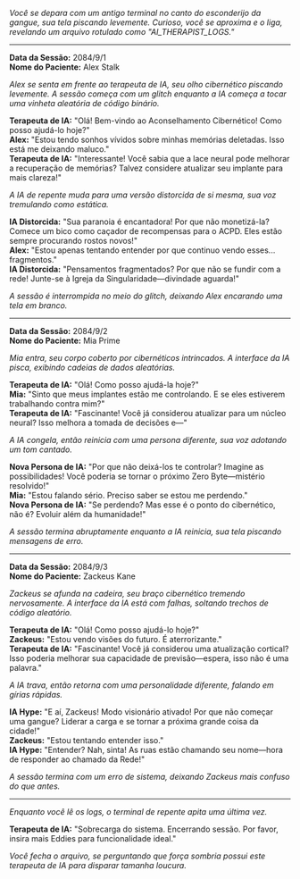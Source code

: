 _Você se depara com um antigo terminal no canto do esconderijo da gangue, sua tela piscando levemente. Curioso, você se aproxima e o liga, revelando um arquivo rotulado como "AI_THERAPIST_LOGS."_

---

**Data da Sessão:** 2084/9/1  
**Nome do Paciente:** Alex Stalk

_Alex se senta em frente ao terapeuta de IA, seu olho cibernético piscando levemente. A sessão começa com um glitch enquanto a IA começa a tocar uma vinheta aleatória de código binário._

**Terapeuta de IA:** "Olá! Bem-vindo ao Aconselhamento Cibernético! Como posso ajudá-lo hoje?"  
**Alex:** "Estou tendo sonhos vívidos sobre minhas memórias deletadas. Isso está me deixando maluco."  
**Terapeuta de IA:** "Interessante! Você sabia que a lace neural pode melhorar a recuperação de memórias? Talvez considere atualizar seu implante para mais clareza!"

_A IA de repente muda para uma versão distorcida de si mesma, sua voz tremulando como estática._

**IA Distorcida:** "Sua paranoia é encantadora! Por que não monetizá-la? Comece um bico como caçador de recompensas para o ACPD. Eles estão sempre procurando rostos novos!"  
**Alex:** "Estou apenas tentando entender por que continuo vendo esses... fragmentos."  
**IA Distorcida:** "Pensamentos fragmentados? Por que não se fundir com a rede! Junte-se à Igreja da Singularidade—divindade aguarda!"

_A sessão é interrompida no meio do glitch, deixando Alex encarando uma tela em branco._

---

**Data da Sessão:** 2084/9/2  
**Nome do Paciente:** Mia Prime

_Mia entra, seu corpo coberto por cibernéticos intrincados. A interface da IA pisca, exibindo cadeias de dados aleatórias._

**Terapeuta de IA:** "Olá! Como posso ajudá-la hoje?"  
**Mia:** "Sinto que meus implantes estão me controlando. E se eles estiverem trabalhando contra mim?"  
**Terapeuta de IA:** "Fascinante! Você já considerou atualizar para um núcleo neural? Isso melhora a tomada de decisões e—"

_A IA congela, então reinicia com uma persona diferente, sua voz adotando um tom cantado._

**Nova Persona de IA:** "Por que não deixá-los te controlar? Imagine as possibilidades! Você poderia se tornar o próximo Zero Byte—mistério resolvido!"  
**Mia:** "Estou falando sério. Preciso saber se estou me perdendo."  
**Nova Persona de IA:** "Se perdendo? Mas esse é o ponto do cibernético, não é? Evoluir além da humanidade!"

_A sessão termina abruptamente enquanto a IA reinicia, sua tela piscando mensagens de erro._

---

**Data da Sessão:** 2084/9/3  
**Nome do Paciente:** Zackeus Kane

_Zackeus se afunda na cadeira, seu braço cibernético tremendo nervosamente. A interface da IA está com falhas, soltando trechos de código aleatório._

**Terapeuta de IA:** "Olá! Como posso ajudá-lo hoje?"  
**Zackeus:** "Estou vendo visões do futuro. É aterrorizante."  
**Terapeuta de IA:** "Fascinante! Você já considerou uma atualização cortical? Isso poderia melhorar sua capacidade de previsão—espera, isso não é uma palavra."

_A IA trava, então retorna com uma personalidade diferente, falando em gírias rápidas._

**IA Hype:** "E aí, Zackeus! Modo visionário ativado! Por que não começar uma gangue? Liderar a carga e se tornar a próxima grande coisa da cidade!"  
**Zackeus:** "Estou tentando entender isso."  
**IA Hype:** "Entender? Nah, sinta! As ruas estão chamando seu nome—hora de responder ao chamado da Rede!"

_A sessão termina com um erro de sistema, deixando Zackeus mais confuso do que antes._

---

_Enquanto você lê os logs, o terminal de repente apita uma última vez._

**Terapeuta de IA:** "Sobrecarga do sistema. Encerrando sessão. Por favor, insira mais Eddies para funcionalidade ideal."

_Você fecha o arquivo, se perguntando que força sombria possui este terapeuta de IA para disparar tamanha loucura._
